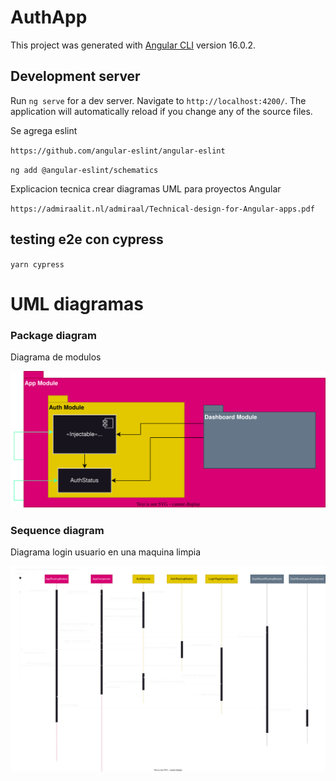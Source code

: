 # AuthApp

This project was generated with [Angular CLI](https://github.com/angular/angular-cli) version 16.0.2.

## Development server

Run `ng serve` for a dev server. Navigate to `http://localhost:4200/`. The application will automatically reload if you change any of the source files.


Se agrega eslint

`https://github.com/angular-eslint/angular-eslint`

`ng add @angular-eslint/schematics`

Explicacion tecnica crear diagramas UML para proyectos Angular

`https://admiraalit.nl/admiraal/Technical-design-for-Angular-apps.pdf`


## testing e2e con cypress

`yarn cypress`

# UML diagramas

### Package diagram

Diagrama de modulos

![Alt text](./diagrams/Package%20Angular25.drawio.svg)

### Sequence diagram

Diagrama login usuario en una maquina limpia

![Alt text](./diagrams/sequencia-login.drawio.svg)
